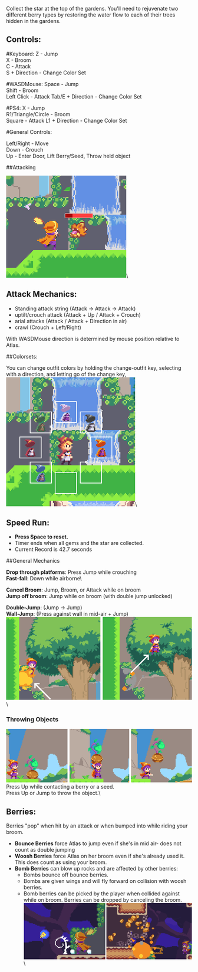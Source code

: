 Collect the star at the top of the gardens. You'll need to rejuvenate two different berry types by restoring the water flow to each of their trees hidden in the gardens.

## Controls:

#Keyboard:
Z - Jump\
X - Broom\
C - Attack\
S + Direction - Change Color Set

#WASDMouse:
Space - Jump\
Shift - Broom\
Left Click - Attack
Tab/E + Direction - Change Color Set

#PS4:
X - Jump\
R1/Triangle/Circle - Broom\
Square - Attack
L1 + Direction - Change Color Set

#General Controls:

Left/Right - Move\
Down - Crouch\
Up - Enter Door, Lift Berry/Seed, Throw held object

##Attacking

![Screenshot](images/attack.png)\

## Attack Mechanics:
- Standing attack string (Attack -> Attack -> Attack)
- uptilt/crouch attack (Attack + Up / Attack + Crouch)
- arial attacks (Attack / Attack + Direction in air)
- crawl (Crouch + Left/Right)

With WASDMouse direction is determined by mouse position relative to Atlas.

##Colorsets:

You can change outfit colors by holding the change-outfit key, selecting with a direction, and letting go of the change key,
![Screenshot](images/outfits.png)\


## Speed Run:
- **Press Space to reset.**
- Timer ends when all gems and the star are collected.
- Current Record is 42.7 seconds

##General Mechanics

**Drop through platforms**: Press Jump while crouching\
**Fast-fall**: Down while airborne\

**Cancel Broom**: Jump, Broom, or Attack while on broom\
**Jump off broom**: Jump while on broom (with double jump unlocked)

**Double-Jump**: (Jump -> Jump)\
**Wall-Jump**: (Press against wall in mid-air + Jump)
![Screenshot](images/walljump.png)\

### Throwing Objects
![Screenshot](images/throwExample.png)\
Press Up while contacting a berry or a seed.\
Press Up or Jump to throw the object.\

## Berries:
Berries "pop" when hit by an attack or when bumped into while riding your broom.

- **Bounce Berries** force Atlas to jump even if she's in mid air- does not count as double jumping
- **Woosh Berries** force Atlas on her broom even if she's already used it. This does count as using your broom.
- **Bomb Berries** can blow up rocks and are affected by other berries:
   - Bombs bounce off bounce berries.
   - Bombs are given wings and will fly forward on collision with woosh berries.
   - Bomb berries can be picked by the player when collided against while on broom. Berries can be dropped by canceling the broom.
![Screenshot](images/bombberry.png)\
  
